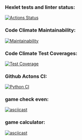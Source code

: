 ### Hexlet tests and linter status:
[![Actions Status](https://github.com/pakchuk/python-project-lvl1/workflows/hexlet-check/badge.svg)](https://github.com/pakchuk/python-project-lvl1/actions)

### Code Climate Maintainability:
[![Maintainability](https://api.codeclimate.com/v1/badges/a99a88d28ad37a79dbf6/maintainability)](https://codeclimate.com/github/codeclimate/codeclimate/maintainability)

### Code Climate Test Coverages:
[![Test Coverage](https://api.codeclimate.com/v1/badges/a99a88d28ad37a79dbf6/test_coverage)](https://codeclimate.com/github/codeclimate/codeclimate/test_coverage)

### Github Actons CI:
[![Python CI](https://github.com/pakchuk/python-project-lvl1/actions/workflows/pyci.yml/badge.svg)](https://github.com/pakchuk/python-project-lvl1/actions/workflows/pyci.yml)

### game check even:
[![asciicast](https://asciinema.org/a/H5eSwydFwtQ3sPIKYybDxrUps.svg)](https://asciinema.org/a/H5eSwydFwtQ3sPIKYybDxrUps)

### game calculator:
[![asciicast](https://asciinema.org/a/57W0XyxdaD9QgFqR5ApwcS51W.svg)](https://asciinema.org/a/57W0XyxdaD9QgFqR5ApwcS51W)